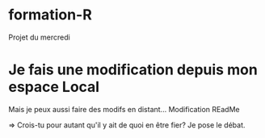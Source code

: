 # formation-R
Projet du mercredi
# Je fais une modification depuis mon espace Local
Mais je peux aussi faire des modifs en distant... Modification REadMe

=> Crois-tu pour autant qu'il y ait de quoi en être fier? Je pose le débat.

